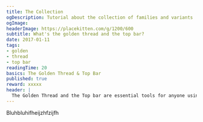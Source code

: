 ```yaml
---
title: The Collection
ogDescription: Tutorial about the collection of families and variants
ogImage:
headerImage: https://placekitten.com/g/1200/600
subtitle: What's the golden thread and the top bar?
date: 2017-01-11
tags:
- golden
- thread
- top bar
readingTime: 20
basics: The Golden Thread & Top Bar
published: true
reward: xxxxx
header: |
  The Golden Thread and the Top bar are essential tools for anyone using Prototypo. In this tutorial we will cover what's in both those tools and how to use them.
---
```


Bluhbluhifheijzhfzijfh